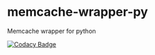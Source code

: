 # memcache-wrapper-py
Memcache wrapper for python

[![Codacy Badge](https://api.codacy.com/project/badge/Grade/112796ca09e54468ae0d0a9d3b310a5e)](https://www.codacy.com/gh/happysources/memcache-wrapper-py?utm_source=github.com&amp;utm_medium=referral&amp;utm_content=happysources/memcache-wrapper-py&amp;utm_campaign=Badge_Grade)
